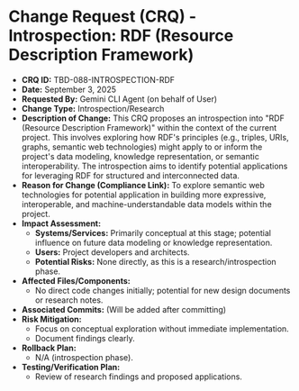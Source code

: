 # Change Request (CRQ) - Introspection: RDF (Resource Description Framework)

*   **CRQ ID:** TBD-088-INTROSPECTION-RDF
*   **Date:** September 3, 2025
*   **Requested By:** Gemini CLI Agent (on behalf of User)
*   **Change Type:** Introspection/Research
*   **Description of Change:**
    This CRQ proposes an introspection into "RDF (Resource Description Framework)" within the context of the current project. This involves exploring how RDF's principles (e.g., triples, URIs, graphs, semantic web technologies) might apply to or inform the project's data modeling, knowledge representation, or semantic interoperability. The introspection aims to identify potential applications for leveraging RDF for structured and interconnected data.
*   **Reason for Change (Compliance Link):**
    To explore semantic web technologies for potential application in building more expressive, interoperable, and machine-understandable data models within the project.
*   **Impact Assessment:**
    *   **Systems/Services:** Primarily conceptual at this stage; potential influence on future data modeling or knowledge representation.
    *   **Users:** Project developers and architects.
    *   **Potential Risks:** None directly, as this is a research/introspection phase.
*   **Affected Files/Components:**
    *   No direct code changes initially; potential for new design documents or research notes.
*   **Associated Commits:** (Will be added after committing)
*   **Risk Mitigation:**
    *   Focus on conceptual exploration without immediate implementation.
    *   Document findings clearly.
*   **Rollback Plan:**
    *   N/A (introspection phase).
*   **Testing/Verification Plan:**
    *   Review of research findings and proposed applications.
